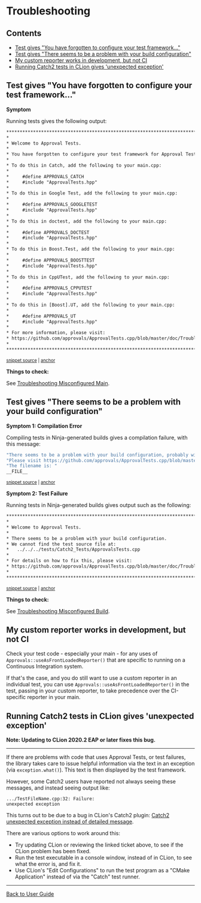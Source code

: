 <a id="top"></a>

# Troubleshooting


<!-- toc -->
## Contents

  * [Test gives "You have forgotten to configure your test framework..."](#test-gives-you-have-forgotten-to-configure-your-test-framework)
  * [Test gives "There seems to be a problem with your build configuration"](#test-gives-there-seems-to-be-a-problem-with-your-build-configuration)
  * [My custom reporter works in development, but not CI](#my-custom-reporter-works-in-development-but-not-ci)
  * [Running Catch2 tests in CLion gives 'unexpected exception'](#running-catch2-tests-in-clion-gives-unexpected-exception)<!-- endToc -->


## Test gives "You have forgotten to configure your test framework..."

**Symptom**

Running tests gives the following output:

<!-- snippet: ForgottenToConfigure.HelpMessage.approved.txt -->
<a id='snippet-ForgottenToConfigure.HelpMessage.approved.txt'></a>
```txt
*****************************************************************************
*                                                                           *
* Welcome to Approval Tests.
*
* You have forgotten to configure your test framework for Approval Tests.
*
* To do this in Catch, add the following to your main.cpp:
*
*     #define APPROVALS_CATCH
*     #include "ApprovalTests.hpp"
*
* To do this in Google Test, add the following to your main.cpp:
*
*     #define APPROVALS_GOOGLETEST
*     #include "ApprovalTests.hpp"
*
* To do this in doctest, add the following to your main.cpp:
*
*     #define APPROVALS_DOCTEST
*     #include "ApprovalTests.hpp"
*
* To do this in Boost.Test, add the following to your main.cpp:
*
*     #define APPROVALS_BOOSTTEST
*     #include "ApprovalTests.hpp"
*
* To do this in CppUTest, add the following to your main.cpp:
*
*     #define APPROVALS_CPPUTEST
*     #include "ApprovalTests.hpp"
*
* To do this in [Boost].UT, add the following to your main.cpp:
*
*     #define APPROVALS_UT
*     #include "ApprovalTests.hpp"
*
* For more information, please visit:
* https://github.com/approvals/ApprovalTests.cpp/blob/master/doc/TroubleshootingMisconfiguredMain.md
*                                                                           *
*****************************************************************************
```
<sup><a href='/tests/DocTest_Tests/docs/approval_tests/ForgottenToConfigure.HelpMessage.approved.txt#L1-L40' title='Snippet source file'>snippet source</a> | <a href='#snippet-ForgottenToConfigure.HelpMessage.approved.txt' title='Start of snippet'>anchor</a></sup>
<!-- endSnippet -->

**Things to check:**

See [Troubleshooting Misconfigured Main](/doc/TroubleshootingMisconfiguredMain.md#top).

## Test gives "There seems to be a problem with your build configuration"

**Symptom 1: Compilation Error**

Compiling tests in Ninja-generated builds gives a compilation failure, with this message:

<!-- snippet: compiler_error_for_misconfigured_build -->
<a id='snippet-compiler_error_for_misconfigured_build'></a>
```h
"There seems to be a problem with your build configuration, probably with Ninja. "
"Please visit https://github.com/approvals/ApprovalTests.cpp/blob/master/doc/TroubleshootingMisconfiguredBuild.md "
"The filename is: "
__FILE__
```
<sup><a href='/ApprovalTests/integrations/CheckFileMacroIsAbsolute.h#L21-L26' title='Snippet source file'>snippet source</a> | <a href='#snippet-compiler_error_for_misconfigured_build' title='Start of snippet'>anchor</a></sup>
<!-- endSnippet -->

**Symptom 2: Test Failure**

Running tests in Ninja-generated builds gives output such as the following:

<!-- snippet: ForgottenToConfigure.HelpMessageForIncorrectBuildConfig.approved.txt -->
<a id='snippet-ForgottenToConfigure.HelpMessageForIncorrectBuildConfig.approved.txt'></a>
```txt
*****************************************************************************
*                                                                           *
* Welcome to Approval Tests.
*
* There seems to be a problem with your build configuration.
* We cannot find the test source file at:
*   ../../../tests/Catch2_Tests/ApprovalsTests.cpp
*
* For details on how to fix this, please visit:
* https://github.com/approvals/ApprovalTests.cpp/blob/master/doc/TroubleshootingMisconfiguredBuild.md
*                                                                           *
*****************************************************************************
```
<sup><a href='/tests/DocTest_Tests/docs/approval_tests/ForgottenToConfigure.HelpMessageForIncorrectBuildConfig.approved.txt#L1-L12' title='Snippet source file'>snippet source</a> | <a href='#snippet-ForgottenToConfigure.HelpMessageForIncorrectBuildConfig.approved.txt' title='Start of snippet'>anchor</a></sup>
<!-- endSnippet -->

**Things to check:**

See [Troubleshooting Misconfigured Build](/doc/TroubleshootingMisconfiguredBuild.md#top).

## My custom reporter works in development, but not CI

Check your test code - especially your main - for any uses of `Approvals::useAsFrontLoadedReporter()` that are specific to running on a Continuous Integration system.

If that's the case, and you do still want to use a custom reporter in an individual test, you can use `Approvals::useAsFrontLoadedReporter()` in the test, passing in your custom reporter, to take precedence over the CI-specific reporter in your main.

## Running Catch2 tests in CLion gives 'unexpected exception'

**Note: Updating to CLion 2020.2 EAP or later fixes this bug.**

----

If there are problems with code that uses Approval Tests, or test failures, the library takes care to issue helpful information via the text in an exception (via `exception.what()`). This text is then displayed by the test framework.

However, some Catch2 users have reported not always seeing these messages, and instead seeing output like:

```
.../TestFileName.cpp:32: Failure:
unexpected exception
```

This turns out to be due to a bug in CLion's Catch2 plugin: [Catch2 unexpected exception instead of detailed message](https://youtrack.jetbrains.com/issue/CPP-11919).

There are various options to work around this:

* Try updating CLion or reviewing the linked ticket above, to see if the CLion problem has been fixed.
* Run the test executable in a console window, instead of in CLion, to see what the error is, and fix it.
* Use CLion's "Edit Configurations" to run the test program as a "CMake Application" instead of via the "Catch" test runner.

---

[Back to User Guide](/doc/README.md#top)

